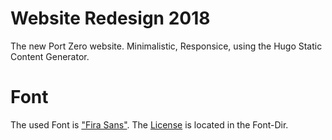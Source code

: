 # Website Redesign 2018

The new Port Zero website. Minimalistic, Responsice, using the Hugo Static Content Generator.

# Font
The used Font is ["Fira Sans"](https://github.com/mozilla/Fira). The [License](themes/portzero/static/fonts/LICENSE) is located in the Font-Dir.
